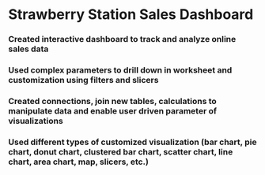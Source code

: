 # Strawberry Station Sales Dashboard
### Created interactive dashboard to track and analyze online sales data 
### Used complex parameters to drill down in worksheet and customization using filters and slicers
### Created connections, join new tables, calculations to manipulate data and enable user driven parameter of visualizations
### Used different types of customized visualization (bar chart, pie chart, donut chart, clustered bar chart, scatter chart, line chart, area chart, map, slicers, etc.)

